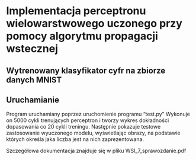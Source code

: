 # Implementacja perceptronu wielowarstwowego uczonego przy pomocy algorytmu propagacji wstecznej
## Wytrenowany klasyfikator cyfr na zbiorze danych MNIST

## Uruchamianie

Program uruchamiany poprzez uruchomienie programu “test.py” Wykonuje on 5000 cykli 
trenujących perceptron i tworzy wykres dokładności dopasowania co 20 cykli treningu. Następnie 
pokazuje testowe zastosowanie wyuczonego modelu, wyświetlając obrazy, na podstawie których 
określa jaka liczba jest na nich zaprezentowana.

Szczegółowa dokumentacja znajduje się w pliku WSI_7_sprawozdanie.pdf
